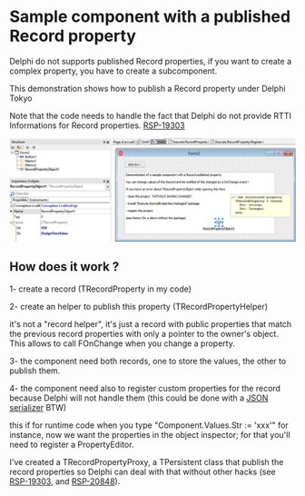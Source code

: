 # Sample component with a published Record property

Delphi do not supports published Record properties, if you want to create a complex property, you have to create a subcomponent.

This demonstration shows how to publish a Record property under Delphi Tokyo

Note that the code needs to handle the fact that Delphi do not provide RTTI Informations for Record properties.
[RSP-19303](https://quality.embarcadero.com/browse/RSP-19303)

![screen](RecordProperty.png)

## How does it work ?

1- create a record (TRecordProperty in my code)

2- create an helper to publish this property (TRecordPropertyHelper)

it's not a "record helper", it's just a record with public properties that match the previous record properties with only a pointer to the owner's object. This allows to call FOnChange when you change a property.

3- the component need both records, one to store the values, the other to publish them.

4- the component need also to register custom properties for the record because Delphi will not handle them (this could be done with a [JSON serializer](https://github.com/tothpaul/LetsEncryptDelphi/blob/master/lib/Execute.JSON.pas) BTW)

this if for runtime code when you type "Component.Values.Str := 'xxx'" for instance, 
now we want the properties in the object inspector; for that you'll need to register a PropertyEditor.

I've created a TRecordPropertyProxy, a TPersistent class that publish the record properties so Delphi can deal with that without other hacks (see [RSP-19303](https://quality.embarcadero.com/browse/RSP-19303), and [RSP-20848](https://quality.embarcadero.com/browse/RSP-20848)).